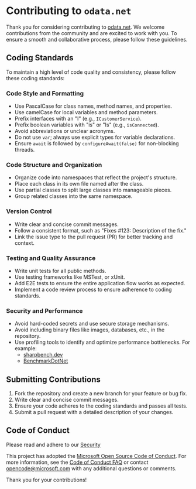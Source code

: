 # Contributing to `odata.net`

Thank you for considering contributing to [odata.net](/). We welcome contributions from the community and are excited to work with you. 
To ensure a smooth and collaborative process, please follow these guidelines.

## Coding Standards

To maintain a high level of code quality and consistency, please follow these coding standards:

### Code Style and Formatting
- Use PascalCase for class names, method names, and properties.
- Use camelCase for local variables and method parameters.
- Prefix interfaces with an "I" (e.g., `ICustomerService`).
- Prefix boolean variables with "is" or "Is" (e.g., `isConnected`).
- Avoid abbreviations or unclear acronyms.
- Do not use `var`; always use explicit types for variable declarations.
- Ensure `await` is followed by `configureAwait(false)` for non-blocking threads.

### Code Structure and Organization
- Organize code into namespaces that reflect the project's structure.
- Place each class in its own file named after the class.
- Use partial classes to split large classes into manageable pieces.
- Group related classes into the same namespace.

### Version Control
- Write clear and concise commit messages.
- Follow a consistent format, such as "Fixes #123: Description of the fix."
- Link the issue type to the pull request (PR) for better tracking and context.

### Testing and Quality Assurance
- Write unit tests for all public methods.
- Use testing frameworks like MSTest, or xUnit.
- Add E2E tests to ensure the entire application flow works as expected.
- Implement a code review process to ensure adherence to coding standards.

### Security and Performance
- Avoid hard-coded secrets and use secure storage mechanisms.
- Avoid including binary files like images, databases, etc., in the repository.
- Use profiling tools to identify and optimize performance bottlenecks. For example:
    - [sharpbench.dev](https://sharpbench.dev/)
    - [BenchmarkDotNet](https://benchmarkdotnet.org/)

## Submitting Contributions

1. Fork the repository and create a new branch for your feature or bug fix.
2. Write clear and concise commit messages.
3. Ensure your code adheres to the coding standards and passes all tests.
4. Submit a pull request with a detailed description of your changes.

## Code of Conduct

Please read and adhere to our [Security](/SECURITY.md)

This project has adopted the [Microsoft Open Source Code of Conduct](https://opensource.microsoft.com/codeofconduct/).
For more information, see the [Code of Conduct FAQ](https://opensource.microsoft.com/codeofconduct/faq/) or contact [opencode@microsoft.com](mailto:opencode@microsoft.com) with any additional questions or comments.

Thank you for your contributions!